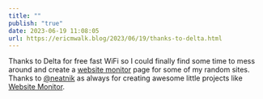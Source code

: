 ```yaml
---
title: ""
publish: "true"
date: 2023-06-19 11:08:05
url: https://ericmwalk.blog/2023/06/19/thanks-to-delta.html
---
```


Thanks to Delta for free fast WiFi so I could finally find some time to mess around and create a [website monitor](https://status.brebs.net) page for some of my random sites. Thanks to [@neatnik](https://micro.blog/neatnik) as always for creating awesome little projects like [Website Monitor](https://github.com/neatnik/website-monitor).